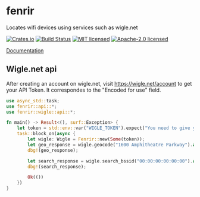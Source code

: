 # fenrir

Locates wifi devices using services such as wigle.net

[![Crates.io](https://img.shields.io/crates/v/fenrir.svg)](https://crates.io/crates/fenrir)
[![Build Status](https://travis-ci.org/wisespace-io/fenrir.png?branch=master)](https://travis-ci.org/wisespace-io/fenrir)
[![MIT licensed](https://img.shields.io/badge/License-MIT-blue.svg)](./LICENSE-MIT)
[![Apache-2.0 licensed](https://img.shields.io/badge/License-Apache%202.0-blue.svg)](./LICENSE-APACHE)

[Documentation](https://docs.rs/crate/fenrir/)

## Wigle.net api

After creating an account on wigle.net, visit https://wigle.net/account to get your API Token.
It correspondes to the "Encoded for use" field.

```rust
use async_std::task;
use fenrir::api::*;
use fenrir::wigle::api::*;

fn main() -> Result<(), surf::Exception> {
    let token = std::env::var("WIGLE_TOKEN").expect("You need to give your WIGLE_TOKEN as an environment variable");
    task::block_on(async {
        let wigle: Wigle = Fenrir::new(Some(token));
        let geo_response = wigle.geocode("1600 Amphitheatre Parkway").await?;
        dbg!(geo_response);

        let search_response = wigle.search_bssid("00:00:00:00:00:00").await?;
        dbg!(search_response);

        Ok(())
    })
}

